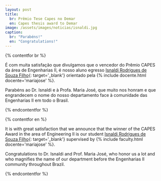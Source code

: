 ```yaml
---
layout: post
title:
  br: Prêmio Tese Capes no Demar
  en: Capes thesis award to Demar
image: /assets/images/noticias/isnaldi.jpg
caption:
  br: "Parabéns!"
  en: "Congratulations!"
---
```


{% contentfor br %}

É com muita satisfação que divulgamos que o vencedor do Prêmio CAPES da área de Engenharias II, é nosso aluno egresso
[Isnaldi Rodrigues de Souza Filho](http://lattes.cnpq.br/3073356079375844){: target='_blank'} orientado pela {% include docente.html docente='mariajose' %}.

Parabéns ao Dr. Isnaldi e à Profa. Maria José, que muito nos honram e que engrandecem o nome do nosso departamento face à comunidade das Engenharias II em todo o Brasil.

{% endcontentfor %}

{% contentfor en %}

It is with great satisfaction that we announce that the winner of the CAPES Award in the area of ​​Engineering II is our student
[Isnaldi Rodrigues de Souza Filho](http://lattes.cnpq.br/3073356079375844){: target='_blank'} supervised by {% include faculty.html docente='mariajose' %}.

Congratulations to Dr. Isnaldi and Prof. Maria José, who honor us a lot and who magnifies the name of our department before the Engenharias II community throughout Brazil.

{% endcontentfor %}
